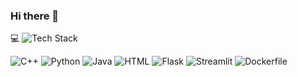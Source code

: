 ### Hi there 👋

<!--
**Isteyak12/Isteyak12** is a ✨ _special_ ✨ repository because its `README.md` (this file) appears on your GitHub profile.


- 🔭 I’m currently working on Java
- 🌱 I’m currently learning Java
- 👯 I’m looking to collaborate on Java projects
- 🤔 I’m looking for help with Java
- 💬 Ask me about Python and C++
- 📫 How to reach me: isteyakislam12@gmail.com
- ⚡ Fun fact: I know C++ and Python data structure.
-->
💻 ![Tech Stack](https://img.shields.io/badge/Tech%20Stack-C++%20%7C%20)

![C++](https://img.shields.io/badge/C++-blue?style=for-the-badge)
![Python](https://img.shields.io/badge/Python-blue?style=for-the-badge)
![Java](https://img.shields.io/badge/Java-orange?style=for-the-badge)
![HTML](https://img.shields.io/badge/HTML-red?style=for-the-badge)
![Flask](https://img.shields.io/badge/Flask-yellow?style=for-the-badge)
![Streamlit](https://img.shields.io/badge/Streamlit-purple?style=for-the-badge)
![Dockerfile](https://img.shields.io/badge/Dockerfile-blueviolet?style=for-the-badge)






